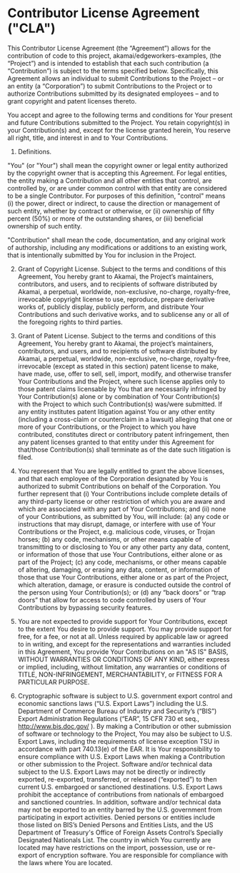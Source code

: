 # Contributor License Agreement ("CLA")

This Contributor License Agreement (the “Agreement”) allows for the contribution of code to this project, akamai/edgeworkers-examples, (the “Project”) and is intended to establish that each such contribution (a “Contribution”) is subject to the terms specified below. Specifically, this Agreement allows an individual to submit Contributions to the Project – or an entity (a “Corporation”) to submit Contributions to the Project or to authorize Contributions submitted by its designated employees – and to grant copyright and patent licenses thereto.

You accept and agree to the following terms and conditions for Your present and future Contributions submitted to the Project. You retain copyright(s) in your Contribution(s) and, except for the license granted herein, You reserve all right, title, and interest in and to Your Contributions.

1.	Definitions.

"You" (or "Your") shall mean the copyright owner or legal entity authorized by the copyright owner that is accepting this Agreement. For legal entities, the entity making a Contribution and all other entities that control, are controlled by, or are under common control with that entity are considered to be a single Contributor. For purposes of this definition, "control" means (i) the power, direct or indirect, to cause the direction or management of such entity, whether by contract or otherwise, or (ii) ownership of fifty percent (50%) or more of the outstanding shares, or (iii) beneficial ownership of such entity.

"Contribution" shall mean the code, documentation, and any original work of authorship,  including any modifications or additions to an existing work, that is intentionally submitted by You for inclusion in the Project.

2.	Grant of Copyright License. Subject to the terms and conditions of this Agreement, You  hereby grant to Akamai, the Project’s maintainers, contributors, and users, and to recipients of software distributed by Akamai, a perpetual, worldwide, non-exclusive, no-charge, royalty-free, irrevocable copyright license to use, reproduce, prepare derivative works of, publicly display, publicly perform,  and distribute Your Contributions and such derivative works, and to sublicense any or all of the foregoing rights to third parties.

3.	Grant of Patent License. Subject to the terms and conditions of this Agreement, You hereby grant to Akamai, the project’s maintainers, contributors, and users, and to recipients of software distributed by Akamai, a perpetual, worldwide, non-exclusive, no-charge, royalty-free, irrevocable (except as stated in this section) patent license to make, have made, use, offer to sell, sell, import, modify, and otherwise transfer Your Contributions and the Project, where such license applies only to those patent claims licensable by You that are necessarily infringed by Your Contribution(s) alone or by combination of Your Contribution(s) with the Project to which such Contribution(s) was/were submitted. If any entity institutes patent litigation against You or any other entity (including a cross-claim or counterclaim in a lawsuit) alleging that one or more of your Contributions, or the Project to which you have  contributed, constitutes direct or contributory patent infringement, then any patent licenses granted to that entity under this Agreement for that/those Contribution(s) shall terminate as of the date such litigation is filed.
 
4.	You represent that You are legally entitled to grant the above licenses, and that each employee of the Corporation designated by You is authorized to submit Contributions on behalf of the Corporation. You further represent that (i) Your Contributions include complete details of any third-party license or other restriction of which you are aware and which are associated with any part of Your Contributions; and (ii) none of your Contributions, as submitted by You, will include: (a) any code or instructions that may disrupt, damage, or interfere with use of Your Contributions or the Project, e.g. malicious code, viruses, or Trojan horses; (b) any code, mechanisms, or other means capable of transmitting to or disclosing to You or any other party any data, content, or information of those that use Your Contributions, either alone or as part of the Project; (c) any code, mechanisms, or other means capable of altering, damaging, or erasing any data, content, or information of those that use Your Contributions, either alone or as part of the Project, which alteration, damage, or erasure is conducted outside the control of the person using Your Contribution(s); or (d) any “back doors” or “trap doors” that allow for access to code controlled by users of Your Contributions by bypassing security features. 

5.	You are not expected to provide support for Your Contributions, except to the extent You  desire to provide support. You may provide support for free, for a fee, or not at all. Unless required by applicable law or agreed to in writing, and except for the representations and warranties included in this Agreement, You provide Your Contributions on an "AS IS" BASIS, WITHOUT WARRANTIES OR CONDITIONS OF ANY KIND, either express or implied, including, without limitation, any warranties or conditions of TITLE, NON-INFRINGEMENT, MERCHANTABILITY, or FITNESS FOR A PARTICULAR PURPOSE.

6.	 Cryptographic software is subject to U.S. government export control and economic sanctions laws (“U.S. Export Laws”) including the U.S. Department of Commerce Bureau of Industry and Security’s (“BIS”) Export Administration Regulations (“EAR”, 15 CFR 730 et seq., http://www.bis.doc.gov/ ). By making a Contribution or other submission of software or technology to the Project, You may also be subject to U.S. Export Laws, including the requirements of license exception TSU in accordance with part 740.13(e) of the EAR. It is Your responsibility to ensure compliance with U.S. Export Laws when making a Contribution or other submission to the Project. Software and/or technical data subject to the U.S. Export Laws may not be directly or indirectly exported, re-exported, transferred, or released (“exported”) to then current U.S. embargoed or sanctioned destinations. U.S. Export Laws prohibit the acceptance of contributions from nationals of embargoed and sanctioned countries. In addition, software and/or technical data may not be exported to an entity barred by the U.S. government from participating in export activities. Denied persons or entities include those listed on BIS’s Denied Persons and Entities Lists, and the US Department of Treasury's Office of Foreign Assets Control’s Specially Designated Nationals List. The country in which You currently are located may have restrictions on the import, possession, use or re-export of encryption software. You are responsible for compliance with the laws where You are located.
